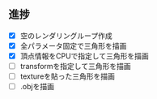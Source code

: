 ## 進捗

- [x] 空のレンダリングループ作成
- [x] 全パラメータ固定で三角形を描画
- [x] 頂点情報をCPUで指定して三角形を描画
- [ ] transformを指定して三角形を描画
- [ ] textureを貼った三角形を描画
- [ ] .objを描画
